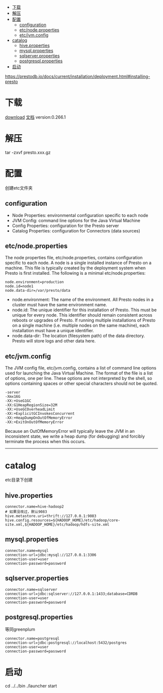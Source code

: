 <!-- TOC -->

- [下载](#下载)
- [解压](#解压)
- [配置](#配置)
  - [configuration](#configuration)
  - [etc/node.properties](#etcnodeproperties)
  - [etc/jvm.config](#etcjvmconfig)
- [catalog](#catalog)
  - [hive.properties](#hiveproperties)
  - [mysql.properties](#mysqlproperties)
  - [sqlserver.properties](#sqlserverproperties)
  - [postgresql.properties](#postgresqlproperties)
- [启动](#启动)

<!-- /TOC -->
https://prestodb.io/docs/current/installation/deployment.html#installing-presto
# 下载
[download](https://prestodb.io/download.html)
[文档](https://prestodb.io/docs/current/index.html)
version:0.266.1

# 解压
tar -zxvf presto.xxx.gz

# 配置
创建etc文件夹

## configuration
+ Node Properties: environmental configuration specific to each node
+ JVM Config: command line options for the Java Virtual Machine
+ Config Properties: configuration for the Presto server
+ Catalog Properties: configuration for Connectors (data sources)

## etc/node.properties
The node properties file, etc/node.properties, contains configuration specific to each node. A node is a single installed instance of Presto on a machine. This file is typically created by the deployment system when Presto is first installed. The following is a minimal etc/node.properties:
```
node.environment=production
node.id=node1
node.data-dir=/var/presto/data
```
+ node.environment: The name of the environment. All Presto nodes in a cluster must have the same environment name.
+ node.id: The unique identifier for this installation of Presto. This must be unique for every node. This identifier should remain consistent across reboots or upgrades of Presto. If running multiple installations of Presto on a single machine (i.e. multiple nodes on the same machine), each installation must have a unique identifier.
+ node.data-dir: The location (filesystem path) of the data directory. Presto will store logs and other data here.


## etc/jvm.config
The JVM config file, etc/jvm.config, contains a list of command line options used for launching the Java Virtual Machine. The format of the file is a list of options, one per line. These options are not interpreted by the shell, so options containing spaces or other special characters should not be quoted.
```
-server
-Xmx16G
-XX:+UseG1GC
-XX:G1HeapRegionSize=32M
-XX:+UseGCOverheadLimit
-XX:+ExplicitGCInvokesConcurrent
-XX:+HeapDumpOnOutOfMemoryError
-XX:+ExitOnOutOfMemoryError
```
Because an OutOfMemoryError will typically leave the JVM in an inconsistent state, we write a heap dump (for debugging) and forcibly terminate the process when this occurs.



---

# catalog
etc目录下创建
## hive.properties
```
connector.name=hive-hadoop2
# 如果没改过，默认9083
hive.metastore.uri=thrift://127.0.0.1:9083
hive.config.resources=${HADOOP_HOME}/etc/hadoop/core-site.xml,${HADOOP_HOME}/etc/hadoop/hdfs-site.xml
```
## mysql.properties
```
connector.name=mysql
connection-url=jdbc:mysql://127.0.0.1:3306
connection-user=user
connection-password=password
```
## sqlserver.properties
```
connector.name=sqlserver
connection-url=jdbc:sqlserver://127.0.0.1:1433;database=CDRDB
connection-user=user
connection-password=password
```
## postgresql.properties
等同greenplum
```
connector.name=postgresql
connection-url=jdbc:postgresql://localhost:5432/postgres
connection-user=user
connection-password=password
```

# 启动
cd ../../bin
./launcher start